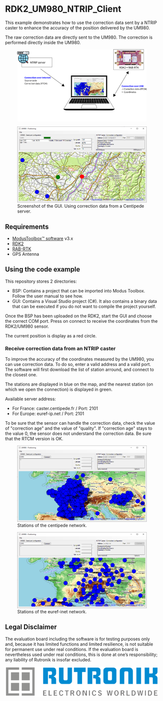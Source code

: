 # RDK2_UM980_NTRIP_Client

This example demonstrates how to use the correction data sent by a NTRIP caster to enhance the accuracy of the position delivered by the UM980.

The raw correction data are directly sent to the UM980. The correction is performed directly inside the UM980.

<figure>
    <img src="pictures/overview.png"  style="zoom:100%;" alt="RDK2 + AMS OSRAM board">
</figure>

<figure>
    <img src="pictures/gui_screenshot_position_with_correction.PNG"  style="zoom:100%;" alt="Screenshot GUI">
    <figcaption>Screenshot of the GUI. Using correction data from a Centipede server.</figcaption>
</figure>

## Requirements

- [ModusToolbox™ software](https://www.infineon.com/cms/en/design-support/tools/sdk/modustoolbox-software/) v3.x
- [RDK2](https://www.rutronik24.com/product/rutronik/rutdevkit-psoc62/16440182.html)
- [RAB-RTK](https://www.rutronik.com/innovations)
- GPS Antenna


## Using the code example

This repository stores 2 directories:
- BSP: Contains a project that can be imported into Modus Toolbox. Follow the user manual to see how.
- GUI: Contains a Visual Studio project (C#). It also contains a binary data that can be executed if you do not want to compile the project yourself.

Once the BSP has been uploaded on the RDK2, start the GUI and choose the correct COM port. Press on connect to receive the coordinates from the RDK2/UM980 sensor.

The current position is display as a red circle.

### Receive correction data from an NTRIP caster
To improve the accuracy of the coordinates measured by the UM980, you can use correction data. To do so, enter a valid address and a valid port. The software will first download the list of station arround, and connect to the closest one.

The stations are displayed in blue on the map, and the nearest station (on which we open the connection) is displayed in green.

Available server address:
- For France: caster.centipede.fr / Port: 2101
- For Europe: euref-ip.net / Port: 2101

To be sure that the sensor can handle the correction data, check the value of "correction age" and the value of "quality". If "correction age" stays to the value 0, the sensor does not understand the correction data. Be sure that the RTCM version is OK.

<figure>
    <img src="pictures/centipede_stations.PNG"  style="zoom:100%;" alt="Screenshot GUI">
    <figcaption>Stations of the centipede network.</figcaption>
</figure>

<figure>
    <img src="pictures/euref_stations.PNG"  style="zoom:100%;" alt="Screenshot GUI">
    <figcaption>Stations of the euref-inet network.</figcaption>
</figure>

## Legal Disclaimer

The evaluation board including the software is for testing purposes only and, because it has limited functions and limited resilience, is not suitable for permanent use under real conditions. If the evaluation board is nevertheless used under real conditions, this is done at one’s responsibility; any liability of Rutronik is insofar excluded. 

<img src="pictures/rutronik.png" style="zoom:50%;" />




